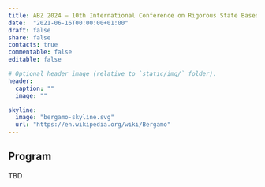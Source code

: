 ```yaml
---
title: ABZ 2024 – 10th International Conference on Rigorous State Based Methods
date:  "2021-06-16T00:00:00+01:00"
draft: false
share: false
contacts: true
commentable: false
editable: false

# Optional header image (relative to `static/img/` folder).
header:
  caption: ""
  image: ""

skyline: 
  image: "bergamo-skyline.svg"
  url: "https://en.wikipedia.org/wiki/Bergamo"
---
```

## Program
TBD

<!--
<div style='width:100%; display:inline-block; overflow-wrap: break-word;'><div><div style='display:inline-block; width:100%;'><center><h1>June, 25th</h1></center></div><div>
<div style='border-bottom: 0.2ex solid gray;'><div style='width:15%; display:inline-block;'><b>Time</b></div><div style='display:inline-block; width:75%;'><b>Talk</b></div><div style='width:10%; display:inline-block;'><b>Topic</b></div></div>
<div style='border-bottom: 0.2ex solid gray;'><div style='width:15%; display:inline-block; overflow-wrap: break-word;'>09:00 - 10:30</div><div style='display:inline-block; width:75%; '><b>1st Time slot - 1st Workshop</b></div><div style='width:10%; display:inline-block;'></div></div>
<div style='border-bottom: 0.2ex solid gray; background-color:#e89b26''><div style='width:15%; display:inline-block; overflow-wrap: break-word;'>10:30 - 11:00</div><div style='display:inline-block; width:75%; '><b>Coffee break</b></div><div style='width:10%; display:inline-block;'></div></div>
<div style='border-bottom: 0.2ex solid gray;'><div style='width:15%; display:inline-block; overflow-wrap: break-word;'>11:00 - 12:30</div><div style='display:inline-block; width:75%; '><b>2nd Time slot - 1st Workshop</b></div><div style='width:10%; display:inline-block;'></div></div>
<div style='border-bottom: 0.2ex solid gray; background-color:#e89b26''><div style='width:15%; display:inline-block; overflow-wrap: break-word;'>12:30 - 14:00</div><div style='display:inline-block; width:75%; '><b>Lunch break</b></div><div style='width:10%; display:inline-block;'></div></div>
<div style='border-bottom: 0.2ex solid gray;'><div style='width:15%; display:inline-block; overflow-wrap: break-word;'>14:00 - 15:30</div><div style='display:inline-block; width:75%; '><b>1st Time slot - 2nd Workshop</b></div><div style='width:10%; display:inline-block;'></div></div>
<div style='border-bottom: 0.2ex solid gray; background-color:#e89b26''><div style='width:15%; display:inline-block; overflow-wrap: break-word;'>15:30 - 16:00</div><div style='display:inline-block; width:75%; '><b>Coffee break</b></div><div style='width:10%; display:inline-block;'></div></div>
<div style='border-bottom: 0.2ex solid gray;'><div style='width:15%; display:inline-block; overflow-wrap: break-word;'>16:00 - 18:00</div><div style='display:inline-block; width:75%; '><b>2nd Time slot - 2nd Workshop</b></div><div style='width:10%; display:inline-block;'></div></div>
<div style='border-bottom: 0.2ex solid gray; background-color:#e89b26''><div style='width:15%; display:inline-block; overflow-wrap: break-word;'>19:00 - 21:00</div><div style='display:inline-block; width:75%; '><b>Welcome Reception</b></div><div style='width:10%; display:inline-block;'></div></div>
</div><br>
<div style='width:100%; display:inline-block; overflow-wrap: break-word;'><div><div style='display:inline-block; width:100%;'><center><h1>June, 26th</h1></center></div><div>
<div style='border-bottom: 0.2ex solid gray;'><div style='width:15%; display:inline-block;'><b>Time</b></div><div style='display:inline-block; width:75%;'><b>Talk</b></div><div style='width:10%; display:inline-block;'><b>Topic</b></div></div>
<div style='border-bottom: 0.2ex solid gray;'><div style='width:15%; display:inline-block; overflow-wrap: break-word;'>09:00 - 09:15</div><div style='display:inline-block; width:75%; '><b>Welcome Opening</b></div><div style='width:10%; display:inline-block;'></div></div>
<div style='border-bottom: 0.2ex solid gray;'><div style='width:15%; display:inline-block; overflow-wrap: break-word;'>09:15 - 10:15</div><div style='display:inline-block; width:75%;'><details><summary><b>Formal Methods and Tools applied in the railway domain</b></summary>ABZ and other state-based formal methods and tools are successfully applied to the development of safety-critical systems for decades now, in particular in the transport domain, without a single language or tool emerging as the dominant solution for system design. Formal methods are highly recommended by the current safety standards in the railway industry, but railway engineers often lack the knowledge to transform their semi-formal models into formal models, with a precise semantics, to serve as input to formal methods tools. We share the results of performing empirical studies in the railway domain, including usability analyses of formal methods tools involving railway practitioners. We discuss, in particular with respect to railway systems and their modelling, our experiences in applying rigorous state-based methods and tools to a variety of case studies, for which we interacted with a number of companies from the railway domain. We report on lessons learned from these experiences and provide pointers to drive future research towards facilitating further synergies between - on the one hand - researchers and developers of ABZ and other state-based formal methods and tools, and - on the other hand - practitioners from the railway industry.</details><i>Maurice ter Beek (Invited)</i></div><div style='width:10%; display:inline-block;'>Keynote</div></div>
<div style='border-bottom: 0.2ex solid gray; background-color:#e89b26''><div style='width:15%; display:inline-block; overflow-wrap: break-word;'>10:15 - 10:45</div><div style='display:inline-block; width:75%; '><b>Coffee break</b></div><div style='width:10%; display:inline-block;'></div></div>
<div style='border-bottom: 0.2ex solid gray; background-color:#83a9c6''><div style='display:inline-block; width:75%;'><b>Session Chair: </b></div></div>
<div style='border-bottom: 0.2ex solid gray;'><div style='width:15%; display:inline-block; overflow-wrap: break-word;'>10:45 - 11:15</div><div style='display:inline-block; width:75%;'><details><summary><b>Formal Modeling and Analysis of Apache Kafka in Alloy 6</b></summary>Apache Kafka is a distributed, fault-tolerant and highly available open-source technology that utilizes the publish-subscribe communication model to stream large volumes of data. It is widely being used in various domains such as finance, entertainment, online education, and e-commerce for real-time data processing and analytics. This paper demonstrates an application of Alloy 6 - the latest version of Alloy with built-in temporal logic operators - to modeling and analysis of a complex distributed system like Kafka. The architecture and key operations of Kakfa are modeled, and its various properties, including fault-tolerance, data availability, service availability, consistency, and recoverability, are verified using the Alloy Analyzer. The result of the analysis provides insights into how Kafka maintains the properties that it claims to have, and the circumstances under which these properties may be violated.</details><i>Saloni Sinha, Eunsuk Kang</i></div><div style='width:10%; display:inline-block;'>Modeling</div></div>
<div style='border-bottom: 0.2ex solid gray;'><div style='width:15%; display:inline-block; overflow-wrap: break-word;'>11:15 - 11:45</div><div style='display:inline-block; width:75%;'><details><summary><b>Event-B Development of Modelling Human Intervention Request in Self-Driving Vehicle Systems</b></summary>In the design of autonomous systems, seamless integration with human operators is crucial, particularly when humans are considered as a fail-safe for intervening in hazardous situations. This study presents an Event-B intervention timing pattern designed to include human drivers' responses when they act as fallback mechanisms in Self-Driving Vehicle (SDV) systems. The proposed pattern outlines specific timings for driver interventions following alerts from SDVs, offering a clear set of expectations and conditions for human drivers during these critical takeover instances. The usability of this pattern is demonstrated through a case study, highlighting its importance for situations that require interventions. Ultimately, it sheds light on the operational aspects of SDVs, ensuring a safe and orderly transition from automated to manual control.</details><i>Fahad Alotaibi, Thai Son Hoang, Asieh Salehi Fathabadi, Michael Butler</i></div><div style='width:10%; display:inline-block;'>Modeling</div></div>
<div style='border-bottom: 0.2ex solid gray;'><div style='width:15%; display:inline-block; overflow-wrap: break-word;'>11:45 - 12:05</div><div style='display:inline-block; width:75%;'><details><summary><b>An Event-B Formal Model for Access Control and Resource Management of Serverless Apps</b></summary>Cloud computing technologies help developers build scalable distributed apps. Serverless architecture, or Function as a Service (FaaS), which separates app businesses into multiple functions, is one of the cloud-native architectures that has gained popularity. Those functions can be developed and deployed independently without provisioning in?frastructure. Despite the considerable advantages and increasing popularity of cloud?native apps, developers face many challenges when building their cloud?native applications. To ensure the robustness and security of cloud-native apps and protect crucial resources, the design and implementation of functions and associated access control systems play a pivotal role. In this paper, we have employed formal methods and tools to develop a set of patterns to help cloud-native application developers to design robust serverless apps. We have used Event-B and its associated toolset, Rodin, to construct these formal patterns and demonstrated how these patterns can be used in practical case studies.</details><i>Mehmet Said Nur Yagmahan, Abdolbaghi Rezazadeh, Michael Butler</i></div><div style='width:10%; display:inline-block;'>Modeling/Industrial</div></div>
<div style='border-bottom: 0.2ex solid gray;'><div style='width:15%; display:inline-block; overflow-wrap: break-word;'>12:05 - 12:20</div><div style='display:inline-block; width:75%;'><details><summary><b>A Modeling and Verification Framework for Ethereum Smart Contracts</b></summary>Blockchain has shown to be a versatile technology with applications ranging from financial services and supply chain management to healthcare, identity verification, and beyond. Thanks to the usage of smart contracts, blockchain can streamline and automate complex processes, eliminating the need for intermediaries and reducing administrative overhead. Smart contracts often handle valuable assets and execute critical functions, making them attractive targets for attackers. Thus, the need for secure and reliable smart contracts is crucial. The long-term research we present aims to face the problem of safety and security assurance of smart contracts at design time. We are investigating the usage of the Abstract State Machine (ASM) formal method for the specification, validation, and verification of Ethereum smart contracts. We provide (i) a set of ASM libraries that simplify smart contracts modeling, (ii) models of malicious contracts to be used to check the robustness of a  contract against some given attacks, (iii) patterns of properties to be checked to guarantee the operational correctness of the contract and its adherence to certain predefined properties.</details><i>Simone Valentini, Chiara Braghin, Elvinia Riccobene</i></div><div style='width:10%; display:inline-block;'>Modeling</div></div>
<div style='border-bottom: 0.2ex solid gray; background-color:#e89b26''><div style='width:15%; display:inline-block; overflow-wrap: break-word;'>12:30 - 14:00</div><div style='display:inline-block; width:75%; '><b>Lunch break</b></div><div style='width:10%; display:inline-block;'></div></div>
<div style='border-bottom: 0.2ex solid gray; background-color:#83a9c6''><div style='display:inline-block; width:75%;'><b>Session Chair: </b></div></div>
<div style='border-bottom: 0.2ex solid gray;'><div style='width:15%; display:inline-block; overflow-wrap: break-word;'>14:00 - 14:30</div><div style='display:inline-block; width:75%;'><details><summary><b>Alloy Goes Fuzzy</b></summary>Humans are good at understanding subjective or vague statements which, however, are hard to express in classic logic. Fuzzy logic is an evolution of classic logic that can cope with vague terms by handling degrees of truth and not just the crisp values true and false. Logic is the formal basis of computing, enabling the formal design of systems supported by tools such as model checkers and theorem provers. This paper shows how a model checker such as Alloy can evolve to handle both classic and fuzzy logic, enabling the specification of high-level quantitative relational models in the fuzzy domain. In particular, the paper showcases how QAlloy-F (a conservative, general-purpose quantitative extension to standard Alloy) can be used to tackle fuzzy problems, namely in the context of validating the design of fuzzy controllers. The evaluation of QAlloy-F against examples taken from various classes of fuzzy case studies shows the approach to be feasible.</details><i>Pedro Silva, Alcino Cunha, J. N. Oliveira, Nuno Macedo</i></div><div style='width:10%; display:inline-block;'>Theory Extention</div></div>
<div style='border-bottom: 0.2ex solid gray;'><div style='width:15%; display:inline-block; overflow-wrap: break-word;'>14:30 - 15:00</div><div style='display:inline-block; width:75%;'><details><summary><b>Semantics Formalisation -- From Event-B Contexts to Theories</b></summary>The Event-B modelling language has been used to formalise the semantics of other modelling languages such as Time Mobility (TIMO) or State Chart XML (SCXML). Typically, the syntactical elements of the languages are captured as Event-B contexts while the semantical elements are formalised in Event-B machines. An alternative for capturing a modelling language's semantics is to use the Theory plug-in to build datatypes capturing the syntactical elements of the language and operators to represent the various semantical aspects of the language. This paper draws on our experience to compare the two approaches in both modelling and reasoning features.</details><i>Thai Son Hoang, Laurent Voisin, Colin Snook, Michael Butler, Karla Vanessa Morris Wright</i></div><div style='width:10%; display:inline-block;'>Theory Extention</div></div>
<div style='border-bottom: 0.2ex solid gray;'><div style='width:15%; display:inline-block; overflow-wrap: break-word;'>15:00 - 15:20</div><div style='display:inline-block; width:75%;'><details><summary><b>Property Ownership Formal Modelling Using Event-B and iUML-B</b></summary>This paper introduces a novel approach to formal modelling and verification of ownership, addressing safety concerns in property transfer processes.The Event-B formal method, graphically represented using iUML-B notation, is used to establish a robust framework for modeling and verifying ownership systems. The verified Event-B model refines and enhances user requirements at the design stage before system implementation. The research focuses on property ownership within the legal framework of the Kingdom of Saudi Arabia, specifically property sales. The research uncovers that, despite conscientious efforts to scrutinise user requirements, the formal model development exposes limitations and inadequacies in the initial specifications. The verification process introduces essential requirements to mitigate potential fraudulent activities, enhancing the security and dependability of ownership claims.</details><i>Manar Altamimi,  Nawfal  Al Hashimy, Asieh Salehi Fathabadi, Gary Wills</i></div><div style='width:10%; display:inline-block;'>Theory Extention</div></div>
<div style='border-bottom: 0.2ex solid gray; background-color:#e89b26''><div style='width:15%; display:inline-block; overflow-wrap: break-word;'>15:20 - 15:50</div><div style='display:inline-block; width:75%; '><b>Coffee break</b></div><div style='width:10%; display:inline-block;'></div></div>
<div style='border-bottom: 0.2ex solid gray; background-color:#83a9c6''><div style='display:inline-block; width:75%;'><b>Session Chair: </b></div></div>
<div style='border-bottom: 0.2ex solid gray;'><div style='width:15%; display:inline-block; overflow-wrap: break-word;'>15:50 - 16:00</div><div style='display:inline-block; width:75%;'><details><summary><b>The Mechanical Lung Ventilator Case Study</b></summary>This paper introduces the ABZ 2024 Case Study: Mechanical Lung Ventilator (MLV), inspired by the Mechanical Ventilator Milano developed during COVID-19. The case study reports the specification of the Mechanical Lung Ventilator used to ventilate patients who are not able to breathe on their own or need ventilation support. Expected contributions to the case study include, among others, modeling, validation and verification, management of temporal behavior, modeling of the graphical user interface or automatically generating executable source code.</details><i>Silvia Bonfanti, Angelo Gargantini</i></div><div style='width:10%; display:inline-block;'>Case Study</div></div>
<div style='border-bottom: 0.2ex solid gray;'><div style='width:15%; display:inline-block; overflow-wrap: break-word;'>16:00 - 16:30</div><div style='display:inline-block; width:75%;'><details><summary><b>Real-Time CCSL: Application to the Mechanical Lung Ventilator</b></summary>This case-study paper reports on our experience in modelling the mechanical lung ventilator using the Clock Constraint Specification Language (CCSL). CCSL captures the causal and temporal behaviour of a system by specifying constraints on logical clocks. Logical clocks are integer counters where the occurrence of an event, a tick, advances the counter and marks the advance in time. In this framework, chronometric clocks become logical clocks just with a special external meaning. Encoding chronometric clocks as counters may result in verification inefficiency and hard-to-read specifications. The paper introduces in the language some real-time constructs to directly encode phenomena like clock drift, skew and jitter. This makes patterns explicit in turn enabling optimizations. To realize these optimizations, we alter the internal symbolic representation of clock constraints. We also introduce an explicit notion of parameters and intervals. While for some constraints it mainly consists of adding syntactic sugar and pre-processing facilities, we believe it improves the readability. We illustrate the new constructs on the mechanical lung ventilator system. We start with a purely logical specification, we point at the sources of inefficiencies and then we discuss the benefits of the extensions on specific parts.</details><i>Pavlo Tokariev, Frederic Mallet</i></div><div style='width:10%; display:inline-block;'>Case Study</div></div>
<div style='border-bottom: 0.2ex solid gray;'><div style='width:15%; display:inline-block; overflow-wrap: break-word;'>16:30 - 17:00</div><div style='display:inline-block; width:75%;'><details><summary><b>An Event-B Model of a Mechanical Lung Ventilator</b></summary>In the design of autonomous systems, seamless integration with human operators is crucial, particularly when humans are considered as a fail-safe for intervening in hazardous situations. This study presents an Event-B intervention timing pattern designed to include human drivers' responses when they act as fallback mechanisms in Self-Driving Vehicle (SDV) systems. The proposed pattern outlines specific timings for driver interventions following alerts from SDVs, offering a clear set of expectations and conditions for human drivers during these critical takeover instances. The usability of this pattern is demonstrated through a case study, highlighting its importance for situations that require interventions. Ultimately, it sheds light on the operational aspects of SDVs, ensuring a safe and orderly transition from automated to manual control.</details><i>Amel Mammar</i></div><div style='width:10%; display:inline-block;'>Case Study</div></div>
<div style='border-bottom: 0.2ex solid gray; background-color:#e89b26''><div style='width:15%; display:inline-block; overflow-wrap: break-word;'>18:00 - 19:30</div><div style='display:inline-block; width:75%; '><b>Tour Città Alta</b></div><div style='width:10%; display:inline-block;'></div></div>
<div style='border-bottom: 0.2ex solid gray; background-color:#e89b26''><div style='width:15%; display:inline-block; overflow-wrap: break-word;'>19:30 - 24:00</div><div style='display:inline-block; width:75%; '><b>Dinner in Città Alta</b></div><div style='width:10%; display:inline-block;'></div></div>
</div><br>
<div style='width:100%; display:inline-block; overflow-wrap: break-word;'><div><div style='display:inline-block; width:100%;'><center><h1>June, 27th</h1></center></div><div>
<div style='border-bottom: 0.2ex solid gray;'><div style='width:15%; display:inline-block;'><b>Time</b></div><div style='display:inline-block; width:75%;'><b>Talk</b></div><div style='width:10%; display:inline-block;'><b>Topic</b></div></div>
<div style='border-bottom: 0.2ex solid gray;'><div style='width:15%; display:inline-block; overflow-wrap: break-word;'>09:15 - 10:15</div><div style='display:inline-block; width:75%;'><details><summary><b>Getting Electronic Payments Right</b></summary>EMV is the international protocol standard for smartcard payments and is used in billions of payment cards worldwide. Despite the standard’s advertised security, various issues have been previously uncovered, deriving from logical flaws that are hard to spot in EMV’s lengthy and complex specification, running over 2,000 pages. We have formalized various models of EMV in Tamarin, a symbolic model checker for cryptographic protocols. Tamarin was extremely effective in finding critical flaws, both known and new. For example, we discovered multiple ways that an attacker can use a victim's EMV card (e.g., Mastercard or Visa Card) for high-valued purchases without the victim's supposedly required PIN. Said more simply, the PIN on your EMV card is useless! We report on this, as well as follow-up work with an EMV consortium member on verifying the latest, improved version of the protocol, the EMV Kernel C-8. Overall our work provides evidence that security protocol model checkers like Tamarin have an essential role to play in developing real-world payment protocols and that they are up to this challenge.</details><i>David Basin (Invited)</i></div><div style='width:10%; display:inline-block;'>Keynote</div></div>
<div style='border-bottom: 0.2ex solid gray; background-color:#e89b26''><div style='width:15%; display:inline-block; overflow-wrap: break-word;'>10:15 - 10:45</div><div style='display:inline-block; width:75%; '><b>Coffee break</b></div><div style='width:10%; display:inline-block;'></div></div>
<div style='border-bottom: 0.2ex solid gray; background-color:#83a9c6''><div style='display:inline-block; width:75%;'><b>Session Chair: </b></div></div>
<div style='border-bottom: 0.2ex solid gray;'><div style='width:15%; display:inline-block; overflow-wrap: break-word;'>10:45 - 11:15</div><div style='display:inline-block; width:75%;'><details><summary><b>A Lean Reflective Abstract State Machine Definition</b></summary>We propose a definition of a class of reflective Abstract State Machines (ASMs) that extends the class of Parallel Guarded Assignments (PGAs), a subclass of single-agent sequential ASMs, and can serve as ground model for refinements of reflectivity in concrete programming languages.</details><i>Egon Boerger, Vincenzo Gervasi</i></div><div style='width:10%; display:inline-block;'>Theory Extention</div></div>
<div style='border-bottom: 0.2ex solid gray;'><div style='width:15%; display:inline-block; overflow-wrap: break-word;'>11:15 - 11:45</div><div style='display:inline-block; width:75%;'><details><summary><b>Loose Observation in Event-B</b></summary>Refinement of Event-B machines is based on changing internal variables to obtain different data representations. One approach is expressed only in terms of internal variables. In the extreme case it permits refining a machine by any other by choosing the gluing invariant ``true''. The other one is based on relating external variables that can be refined functionally, so that properties expressed in terms of external variables are preserved. In practice, the first approach is used and gluing invariants are suitably chosen to achieve a meaningful relationship between refined machines. The second approach is based on the idea of observing a machine in terms of its external variables. It is more complicated, restrictive and not commonly used. In this paper we propose a different approach to observing Event-B machines  that is more constraining than the first approach but less complicated and restrictive than the second approach. We extend Event-B refinement by permitting introducing new events and eliminating old events. The concept of observation is made more flexible by permitting non-observation of certain states as well as observing sets of values related to a states. Although this complicates relating observed fixed points and traces of machines, the proof obligations remain uncomplicated.</details><i>Stefan Hallerstede</i></div><div style='width:10%; display:inline-block;'>Theory Extention</div></div>
<div style='border-bottom: 0.2ex solid gray;'><div style='width:15%; display:inline-block; overflow-wrap: break-word;'>11:45 - 12:15</div><div style='display:inline-block; width:75%;'><details><summary><b>Modal Extensions of the Logic of Abstract State Machines</b></summary>Based on the logic of non-deterministic Abstract State Machines (ASMs) we define a modal extension MLASM by first introducing multi-step predicates and then adding quantification over the number of steps. We show that liveness conditions such as invariance, conditional and unconditional progress, and persistence on all or some runs of an ASM can be expressed in this logic. While MLASM is too powerful to preserve the completeness of the logic of ASMs, we show the existence of a complete fragment, which still contains the interesting liveness conditions. We demonstrate the usefulness of this complete fragment by an example concerning mutual exclusion.</details><i>Flavio Ferrarotti, Klaus-Dieter Schewe</i></div><div style='width:10%; display:inline-block;'>Theory Extention</div></div>
<div style='border-bottom: 0.2ex solid gray;'><div style='width:15%; display:inline-block; overflow-wrap: break-word;'>12:15 - 12:30</div><div style='display:inline-block; width:75%;'><details><summary><b>Transpilation of Petri-nets into B: Shallow and Deep Embeddings</b></summary>Petri-nets and their variants (Place/Transition nets, High-Level Petri Nets, etc) are widely used in the development of safety critical-systems. Their success is related to three major aspects: a formal semantics, a graphical syntax and the availability of verification tools. In our previous work we presented a new vision for the semantic definition of Petri-nets applying a Formal Model-Driven Engineering (FMDE) built on the B method. The approach is powered by Meeduse, a language workbench that we developed in order to formally instrument  executable Domain-Specific Languages (xDSLs) by applying a deep embedding technique and the B method. However, because of the abstract nature of the underlying formal models, our deep embedding is suitable for the validation and verification activities at the design stage but not sufficient to generate code for target platforms. This paper advances our previous work with a shallow embedding technique taking benefit of the B method tools in order to safely synthesize executable Petri-net controllers that can be embedded in target platforms.</details><i>Akram Idani</i></div><div style='width:10%; display:inline-block;'>Theory Extention</div></div>
<div style='border-bottom: 0.2ex solid gray; background-color:#e89b26''><div style='width:15%; display:inline-block; overflow-wrap: break-word;'>12:30 - 14:00</div><div style='display:inline-block; width:75%; '><b>Lunch break</b></div><div style='width:10%; display:inline-block;'></div></div>
<div style='border-bottom: 0.2ex solid gray; background-color:#83a9c6''><div style='display:inline-block; width:75%;'><b>Session Chair: </b></div></div>
<div style='border-bottom: 0.2ex solid gray;'><div style='width:15%; display:inline-block; overflow-wrap: break-word;'>14:00 - 14:30</div><div style='display:inline-block; width:75%;'><details><summary><b>Modelling the mechanical lung ventilation system using TASTD</b></summary>For the ABZ2024 conference, the proposed case study consists of modelling the adaptive outdoor mechanical lung ventilation system. The mechanical lung ventilator is intended to provide ventilation support for patients that are in intensive therapy and that require mechanical ventilation. The system under study is made up of two main software components: the graphical user interface (GUI) and the controller, this paper introduces a model for the controller part of the software system using Timed Algebraic State-Transition Diagrams (TASTD). TASTD is an extension of Algebraic State-Transition Diagrams (ASTD) providing timing operators to express timing constraints. The specification makes extensive use of the TASTD modularity capabilities, thanks to its algebraic approach, to model the behaviour of different sensors and actuators separately. We validate our specification using the cASTD compiler, which translates the TASTD specification into a C++ program. This generated program can be executed in simulation mode to manually update the system clock to check timing constraints. The model is executed on the test sequences provided with the case study. The advantages of having modularisation, orthogonality, abstraction, hierarchy, real-time, and graphical representation in one notation are highlighted with the proposed model.</details><i>Alex Rodrigue Ndouna, Marc Frappier</i></div><div style='width:10%; display:inline-block;'>Case Study</div></div>
<div style='border-bottom: 0.2ex solid gray;'><div style='width:15%; display:inline-block; overflow-wrap: break-word;'>14:30 - 15:00</div><div style='display:inline-block; width:75%;'><details><summary><b>Modelling and Analysing a Mechanical Lung Ventilator in mCRL2</b></summary>We model the Mechanical Lung Ventilator (MLV) in the process algebra mCRL2.  The functional requirements of the MLV are formalised in the modal mu-calculus, and we use model checking to analyse whether these requirements hold true of our model. Our formalisation of the MLV and its requirements reveal a few subtle imprecisions and unclarities in the informal document and we analyse their impact.</details><i>Danny van Dortmont, Tim Willemse, Jeroen Keiren</i></div><div style='width:10%; display:inline-block;'>Case Study</div></div>
<div style='border-bottom: 0.2ex solid gray;'><div style='width:15%; display:inline-block; overflow-wrap: break-word;'>15:00 - 15:30</div><div style='display:inline-block; width:75%;'><details><summary><b>FRETting and Formal Modelling: A Mechanical Lung Ventilator</b></summary>In this paper, we use NASA's Formal Requirements Elicitation Tool (FRET) and the Event-B formal method to model and verify the requirements for the ABZ 2024 case study which is a mechanical lung ventilator. We use the FRET requirements to guide the development of a formal design model in Event-B. We provide details about the artefacts produced and reflect on our experience of using these  tools in this case study. We focus on the functional and controller requirements for this system, as given in the case study documentation. This paper provides a first step towards using Event-B as part of a FRET-guided verification workflow in a large case study.</details><i>Marie Farrell, Matt Luckcuck, Rosemary Monahan, Conor Reynolds, Oisin Sheridan</i></div><div style='width:10%; display:inline-block;'>Case Study</div></div>
<div style='border-bottom: 0.2ex solid gray; background-color:#e89b26''><div style='width:15%; display:inline-block; overflow-wrap: break-word;'>15:30 - 16:00</div><div style='display:inline-block; width:75%; '><b>Coffee break</b></div><div style='width:10%; display:inline-block;'></div></div>
<div style='border-bottom: 0.2ex solid gray; background-color:#83a9c6''><div style='display:inline-block; width:75%;'><b>Session Chair: </b></div></div>
<div style='border-bottom: 0.2ex solid gray;'><div style='width:15%; display:inline-block; overflow-wrap: break-word;'>16:00 - 16:30</div><div style='display:inline-block; width:75%;'><details><summary><b>An Analysis of the Impact of Field-Value Instance Navigation in Alloy’s Model Finding</b></summary>The use of SAT-based model finding for specification analysis is a crucial characteristic of Alloy, and a main reason of its success as a language for software specification. When a property of a specification is analyzed and deemed satisfiable, the user usually explores instances of the corresponding satisfiability, in order to understand the analysis outcome. The order in which instances are obtained during exploration can impact the efficiency and effectiveness with which specification analysis is carried out. This has been observed by various researchers, and different instance exploration strategies have been proposed, besides the standard SAT-solver driven strategy implemented with the Alloy Analyzer. In this paper, we concentrate on a strategy recently proposed in the literature, that we refer to as ''field-value'' driven, and has been implemented in the tool HawkEye. The tool allows the user to interactively guide instance exploration, by enforcing constraints requiring fields to contain (resp., do not contain) specific values. We design an experiment involving faulty Alloy specifications featuring combinations of over constraints and under constraints, and perform a user study to analyze the impact of this instance exploration strategy, in comparison with the standard SAT-solver driven exploration. The study focuses on HawkEye’s facility of interactive instance querying and how it may favor users, in its current realization, during Alloy model analysis and debugging. We perform an assessment of the evaluation, and summarize some of the reasons that may diminish the impact of field-value exploration in model finding.</details><i>Cesar Cornejo, María Marta Novaira, Nazareno Aguirre, Marcelo Frias, Simón Emmanuel Gutiérrez Brida, Germán Regis, Sonia Permigiani</i></div><div style='width:10%; display:inline-block;'>Education</div></div>
<div style='border-bottom: 0.2ex solid gray;'><div style='width:15%; display:inline-block; overflow-wrap: break-word;'>16:30 - 16:45</div><div style='display:inline-block; width:75%;'><details><summary><b>From Concept to Code: Unveiling a Tool for Translating Abstract State Machines into Java Code</b></summary>Formal methods play a crucial role in modeling and quality assurance, but to be deployed on real systems, formal specifications need to be translated into implementation. Manually converting formal models into code poses challenges such as increased costs, limitations in specification reuse, and the potential for introducing errors. To overcome these limitations, Model-Driven Engineering (MDE) approaches enable developers to generate software code automatically. This paper proposes the Asmeta2Java tool for the automatic translation of formal Asmeta specifications into executable Java code. The designers start at an abstract level and perform refinement steps and verification activities. At the end, they automatically generate the code by applying the model-to-code transformation. Moreover, a process to validate and evaluate the transformation is presented.</details><i>Andrea Bombarda, Silvia Bonfanti, Angelo Gargantini</i></div><div style='width:10%; display:inline-block;'>Tools</div></div>
<div style='border-bottom: 0.2ex solid gray;'><div style='width:15%; display:inline-block; overflow-wrap: break-word;'>16:45 - 17:00</div><div style='display:inline-block; width:75%;'><details><summary><b>Using Symbolic Execution to Transform Turbo Abstract State Machines into Basic Abstract State Machines</b></summary>This paper introduces a transformation method that uses symbolic execution to eliminate sequential composition (''seq'') rules from turbo ASM rules by translating them into equivalent rules without ''seq''. Under some circumstances ''iterate'' rules can also be eliminated. The material presented here is work in progress. A prototype implementation of the transformation is publicly available.</details><i>Giuseppe Del Castillo</i></div><div style='width:10%; display:inline-block;'>Tools</div></div>
<div style='border-bottom: 0.2ex solid gray;'><div style='width:15%; display:inline-block; overflow-wrap: break-word;'>17:00 - 17:15</div><div style='display:inline-block; width:75%;'><details><summary><b>Multi-model animation with Jeb</b></summary>A challenge posed by model-based formal methods such as Event-B is the validation of the models. This has been recognized and some tools have been created to provide modelers with means to animate models and to explore their behaviour through graphical display. These tools are quite effective on standalone models but lack the ability to connect to other external models. CPS systems fall under this category, as well as systems built of components interacting through a communication network. In the context of Jeb, an animation tool for Event-B models based on JavaScript, we explore the possibility of connecting models through Websockets. The paper presents a simple protocol to connect simulations. Using an example inspired by  the Lung Ventilator case study, it shows how the implementation expands JeB functionality without modifying its core.</details><i>Jean-Pierre Jacquot</i></div><div style='width:10%; display:inline-block;'>Tools</div></div>
<div style='border-bottom: 0.2ex solid gray;'><div style='width:15%; display:inline-block; overflow-wrap: break-word;'>17:15 - 17:30</div><div style='display:inline-block; width:75%;'><details><summary><b>Meta-Programming Event-B: Advancing Tool Support and Language Extensions</b></summary>Transforming models based on their textual representation is a cumbersome task. This is particularly the case for Event-B, where the predominant representation is a set of XML files. As a consequence, tool support is lacking, even for minor refactoring operations. The contribution of this paper extends the lisb library with a front and backend based on Event-B. The aim is to bring benefits, that have been demonstrated for classical B, such as an easily transformable data representation of formal specifications as well as creation of custom DSLs and tooling, to Event-B. We see great benefits of such a meta-programming approach for formal specifications and advocate that similar mechanisms will be sensible extensions to the expressiveness of formal methods. Ultimately, our work facilitates language extensions (e.g., re-introducing if-then-else constructs to Event-B which generate multiple events or a proper macro system to avoid code duplication) and tool support (e.g., refactoring tools or automatic refinement).</details><i>Julius Armbrüster, Philipp Körner</i></div><div style='width:10%; display:inline-block;'>Tools</div></div>
<div style='border-bottom: 0.2ex solid gray; background-color:Gainsboro''><div style='width:15%; display:inline-block; overflow-wrap: break-word;'>17:30 - 18:00</div><div style='display:inline-block; width:75%; '><b>PC meeting</b></div><div style='width:10%; display:inline-block;'></div></div>
<div style='border-bottom: 0.2ex solid gray; background-color:#e89b26''><div style='width:15%; display:inline-block; overflow-wrap: break-word;'>19:45 - 24:00</div><div style='display:inline-block; width:75%; '><b>Social Dinner in Città Alta</b></div><div style='width:10%; display:inline-block;'></div></div>
</div><br>
<div style='width:100%; display:inline-block; overflow-wrap: break-word;'><div><div style='display:inline-block; width:100%;'><center><h1>June, 28th</h1></center></div><div>
<div style='border-bottom: 0.2ex solid gray;'><div style='width:15%; display:inline-block;'><b>Time</b></div><div style='display:inline-block; width:75%;'><b>Talk</b></div><div style='width:10%; display:inline-block;'><b>Topic</b></div></div>
<div style='border-bottom: 0.2ex solid gray;'><div style='width:15%; display:inline-block; overflow-wrap: break-word;'>09:00 - 10:00</div><div style='display:inline-block; width:75%;'><details><summary><b>What happens when the Government starts encouraging the use of formal methods?</b></summary>Over the past decade, US Government R&amp;D RFPs have gone from never mentioning formal methods to frequently mandating formal methods.  What's more, several recent White House reports have explicitly called out formal methods. For example, the 2016 NIST Interagency Report ''Dramatically Reducing Software Vulnerabilities: Report to the White House Office of Science and Technology Policy'' calls out formal methods as one of five key technical approaches critical to fulfilling the goals set forth in the US Government's 2016 Federal Cybersecurity R&amp;D Strategic Plan. More recently, in February 2024 the Office of the National Cyber Director (ONCD) published the report ''Back to the Building Blocks: A Path Toward Secure and Measurable Software'' in response to President Biden's National Cybersecurity Strategy and in alignment with Executive Order 14028 on Improving the Nation's Cybersecurity, issued in 2021.  Its abstract states: “In this report, the case is made that the technical community is well-positioned to drive progress on both strategic goals. First, in order to reduce memory safety vulnerabilities at scale, creators of software and hardware can better secure the building blocks of cyberspace. This report focuses on the programming language as a primary building block, and explores hardware architecture and formal methods as complementary approaches to achieve similar outcomes. Second, in order to establish accurate cybersecurity quality metrics, advances can be made to address the hard and complex research problem of software measurability. This report explores how such metrics can shift market forces to improve cybersecurity quality across the ecosystem. In essence, the US Government is now strongly recommending that nationally critical systems are written in safe programming languages, models and implementations of critical components must be formally assured, and that code should run on security-centric hardware architectures.'' This talk reflects upon this evolution over the past ten years from my point of view as a PI of dozens of major formal methods-centric R&amp;D programs for the Government and industry.  Why has there been such an uptick in interest?  What are the R&amp;D challenges that lie ahead?  How might we, as a community, prioritize R&amp;D activities for transition?  What can the ABZ community learn from this arc?  What's next?</details><i>Jow Kiniry (Invited)</i></div><div style='width:10%; display:inline-block;'>Keynote</div></div>
<div style='border-bottom: 0.2ex solid gray; background-color:#83a9c6''><div style='display:inline-block; width:75%;'><b>Session Chair: </b></div></div>
<div style='border-bottom: 0.2ex solid gray;'><div style='width:15%; display:inline-block; overflow-wrap: break-word;'>10:00 - 10:15</div><div style='display:inline-block; width:75%;'><details><summary><b>Small Step Incremental Verification of Compilers</b></summary>Previously, we introduced the idea of agile compiler development, i.e., starting from an initial compiler for the most simple program of a language and extending it in small versions, each introducing a new language concept. Following this idea, in this paper, we propose an approach for incrementally verifying the dynamic semantics specified with abstract state machines~(ASMs), such that definitions of previous versions must not be altered in subsequent versions. As a result, the compiler can be verified incrementally without revising the proofs of previous versions. As our first step, in this paper, we formalize and verify the memory mapping of the initial versions with ASMs and discuss their extensibility for the next increments. We plan to demonstrate this approach through the agile implementation and verification of a Sather-K compiler generating MIPS assembly language.</details><i>Wolf Zimmermann, Thomas Kühn, Mandy Weißbach, Edward Sabinus</i></div><div style='width:10%; display:inline-block;'>Verification</div></div>
<div style='border-bottom: 0.2ex solid gray;'><div style='width:15%; display:inline-block; overflow-wrap: break-word;'>10:15 - 10:30</div><div style='display:inline-block; width:75%;'><details><summary><b>Designing Exception Handling using Event-B</b></summary>Exception handling is a well-known error recovery approach employed to improve robustness of software. While programming lan- guages offer exception handling for responding to detected failures, the design of exception handling is a complex task that needs designers’ insights and domain expertise to identify exceptions and recover from them to put the system back in a safe state. The challenge is to ensure that a complex closed system including controller and its environment remain in a safe state while undertaking abnormal state changes in the controller as part of its exception recovery process. Formal methods supporting excep- tion handling can address this complexity, by addressing it in the abstract design stages utilising mathematical modelling and proofs. Event-B is a state-based formal method for modelling and verifying the consistency of discrete systems. However it lacks support for explicit handling of exceptions. In this paper, we use UML-B state machines to support the identification and handling of exceptions, followed by verification of exception handler recovery mechanisms using the built-in model checker and prover in the Event-B toolset. We also discuss an implementation of the modelled exception handling in the 'C' programming language as a first stage towards automatic code generation of exception handlers.</details><i>Asieh Salehi Fathabadi, Colin Snook, Thai Son Hoang, Robert Thorburn, Michael Butler, Leonardo Aniello, Vladimiro Sassone</i></div><div style='width:10%; display:inline-block;'>Verification</div></div>
<div style='border-bottom: 0.2ex solid gray; background-color:#e89b26''><div style='width:15%; display:inline-block; overflow-wrap: break-word;'>10:30 - 11:00</div><div style='display:inline-block; width:75%; '><b>Coffee break</b></div><div style='width:10%; display:inline-block;'></div></div>
<div style='border-bottom: 0.2ex solid gray; background-color:#83a9c6''><div style='display:inline-block; width:75%;'><b>Session Chair: </b></div></div>
<div style='border-bottom: 0.2ex solid gray;'><div style='width:15%; display:inline-block; overflow-wrap: break-word;'>11:00 - 11:15</div><div style='display:inline-block; width:75%;'><details><summary><b>Event-B as DSL in Isabelle and HOL</b></summary>The proof assistant Isabelle/HOL is made available inside a flexible system framework allowing for logically safe extensions, which comprise both theories as well as implementations for code-generation, documentation, and specific support for a variety of formal methods. Following the techniques in [23] and the theoretical groundwork in [5], we show the major milestones for the implementation of a B-Tool and the resulting refinement method inside the Isabelle/HOL platform. The pro- totype HOL-B provides IDE support, documentation support, a theory for the Z-Mathematical Toolkit underlying the B-Method, and a gener- ated denotational semantics for the B-Machine concept implemented as specification construct in Isabelle/HOL. Extended by more automated proof machinery geared to refinements, HOL-B can serve as a more portable, flexible and extensible tool for Event-B that may profit from the large Isabelle/HOL libraries providing Algebra and Analysis theories.</details><i>Burkhart Wolff, Benoit Ballenghien</i></div><div style='width:10%; display:inline-block;'>Verification</div></div>
<div style='border-bottom: 0.2ex solid gray;'><div style='width:15%; display:inline-block; overflow-wrap: break-word;'>11:15 - 11:30</div><div style='display:inline-block; width:75%;'><details><summary><b>ThoR: An Alloy5-based DSL for Interactive Theorem Proving in Coq</b></summary>The steep learning curve associated with interactive theorem proving poses a significant entry barrier for the learner. While the Alloy specification language has simplified the introduction to and application of formal methods, transitioning to interactive theorem proving, such as with Coq, remains daunting due to the inherent complexity of formal reasoning and the sophisticated tooling required. We introduce ThoR, an extension for the Coq proof assistant that incorporates an Alloy-based domain-specific language: Specifications, propositions and proofs are formulated in an Alloy-like syntax. This reduces tool and language complexity, and makes interactive theorem proving more accessible. The implementation is based on Coq’s syntax extension capabilities and the mathematical components library (mathcomp). This paper reports on work in progress. It contributes an approach for the embedding of Alloy into Coq based on a set-theoretic interpretation, a proof calculus for Alloy with soundness by construction, a prototypical implementation and its validation via a simple token ring example.</details><i>Bodo Igler, Andreas Mayer</i></div><div style='width:10%; display:inline-block;'>Verification</div></div>
<div style='border-bottom: 0.2ex solid gray;'><div style='width:15%; display:inline-block; overflow-wrap: break-word;'>11:30 - 11:45</div><div style='display:inline-block; width:75%;'><details><summary><b>Verifying HyperLTL properties in Event-B</b></summary>The study presented in this paper is motivated by the verification of properties related to hardware architectures, namely timing anomalies that qualify a counter-intuitive timing behaviour. They are avoided by a monotonicity property which is an Hyper-LTL property. We present how to prove some classes of Hyper-LTL properties with Event-B.</details><i>Jean-Paul Bodeveix, Thomas Carle, Elie Fares, Mamoun FILALI AMINE, Thai Son Hoang</i></div><div style='width:10%; display:inline-block;'>Verification</div></div>
<div style='border-bottom: 0.2ex solid gray;'><div style='width:15%; display:inline-block; overflow-wrap: break-word;'>11:45 - 12:00</div><div style='display:inline-block; width:75%;'><details><summary><b>From Event-B to Lambdapi</b></summary>B, Event-B and TLA+ are development languages based on set theory. Dedukti/Lambdapi is a logical framework based on the λΠ- calculus modulo in which many theories and logics can be expressed. In the context of ICSPA (ANR project), Lambdapi will be used to ex- change models and proofs between the set theory-based formal methods B, Event-B and TLA+. They will rely on the encoding of the respective set theories in Lambdapi. Our current work focuses on translating the mathematical language of Event-B and proof trees obtained with the Rodin platform for Event-B.</details><i>Anne Grieu</i></div><div style='width:10%; display:inline-block;'>Doctoral Symposium</div></div>
<div style='border-bottom: 0.2ex solid gray;'><div style='width:15%; display:inline-block; overflow-wrap: break-word;'>12:00 - 12:15</div><div style='display:inline-block; width:75%;'><details><summary><b>Proof Construction and Checking on Evolving Abstract State Machines</b></summary>Abstract State Machines (ASMs) are widely used in the formalization and verification of the semantics of software or hardware. However, tools for assisting this process for evolving specifications are still lacking. With evolving we denote adding extensions without refactoring. We want to create a tool assisting in the verification of evolving specifications. Our approach is to translate ASM specifications into the language of an existing proof checker, construct the proofs as far as possible automatically, and check the proofs with the proof checker. Further, we want proofs of evolvable specifications also to be evolvable. This paper gives a brief overview of the approach and discusses the first step of this work, namely the translation of ASM specifications into the language of an existing proof checker, with consideration of automation possibilities.</details><i>Edward Sabinus</i></div><div style='width:10%; display:inline-block;'>Doctoral Symposium</div></div>
<div style='border-bottom: 0.2ex solid gray; background-color:Gainsboro''><div style='width:15%; display:inline-block; overflow-wrap: break-word;'>12:15 - 12:30</div><div style='display:inline-block; width:75%; '><b>Closing section</b></div><div style='width:10%; display:inline-block;'></div></div>
<div style='border-bottom: 0.2ex solid gray; background-color:#e89b26''><div style='width:15%; display:inline-block; overflow-wrap: break-word;'>12:30 - 14:00</div><div style='display:inline-block; width:75%; '><b>Lunch break and greetings</b></div><div style='width:10%; display:inline-block;'></div></div>
</div><br>
-->
